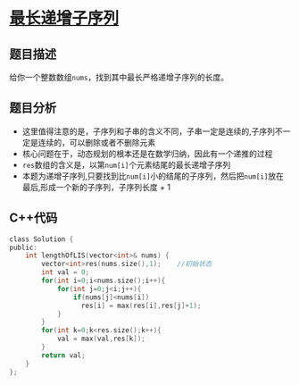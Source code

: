 # [最长递增子序列](https://leetcode-cn.com/problems/longest-increasing-subsequence/)
## 题目描述
给你一个整数数组`nums`，找到其中最长严格递增子序列的长度。
## 题目分析
* 这里值得注意的是，子序列和子串的含义不同，子串一定是连续的,子序列不一定是连续的，可以删除或者不删除元素
* 核心问题在于，动态规划的根本还是在数学归纳，因此有一个递推的过程
* `res`数组的含义是，以第`num[i]`个元素结尾的最长递增子序列
* 本题为递增子序列,只要找到比`num[i]`小的结尾的子序列，然后把`num[i]`放在最后,形成一个新的子序列，子序列长度 + 1
## C++代码
```C
class Solution {
public:
    int lengthOfLIS(vector<int>& nums) {
        vector<int>res(nums.size(),1);    //初始状态
        int val = 0;
        for(int i=0;i<nums.size();i++){
            for(int j=0;j<i;j++){
                if(nums[j]<nums[i])
                  res[i] = max(res[i],res[j]+1);
            }
        }
        for(int k=0;k<res.size();k++){
            val = max(val,res[k]);
        }
        return val;
    }
};
```
